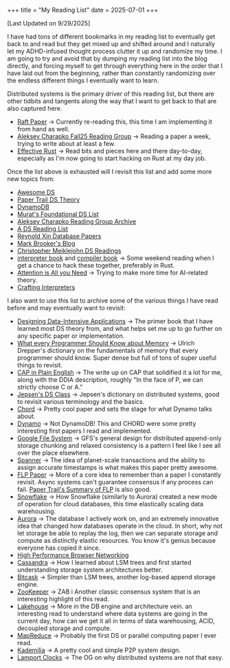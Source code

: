 +++
title = "My Reading List"
date = 2025-07-01
+++

[Last Updated on 9/29/2025]

I have had tons of different bookmarks in my reading list to eventually get back to and read but they get mixed up and shifted around and I naturally let my ADHD-infused thought process clutter it up and randomize my time. I am going to try and avoid that by dumping my reading list into the blog directly, and forcing myself to get through everything here in the order that I have laid out from the beginning, rather than constantly randomizing over the endless different things I eventually want to learn.

Distributed systems is the primary driver of this reading list, but there are other tidbits and tangents along the way that I want to get back to that are also captured here.

- [Raft Paper](https://raft.github.io/raft.pdf) -> Currently re-reading this, this time I am implementing it from hand as well.
- [Aleksey Charapko Fall25 Reading Group](https://charap.co/fall-2025-reading-list-201-210/) -> Reading a paper a week, trying to write about at least a few.
- [Effective Rust](https://www.lurklurk.org/effective-rust/) -> Read bits and pieces here and there day-to-day, especially as I'm now going to start hacking on Rust at my day job.

Once the list above is exhausted will I revisit this list and add some more new topics from:

- [Awesome DS](https://github.com/theanalyst/awesome-distributed-systems)
- [Paper Trail DS Theory](https://www.the-paper-trail.org/post/2014-08-09-distributed-systems-theory-for-the-distributed-systems-engineer/)
- [DynamoDB](https://pdos.csail.mit.edu/6.824/papers/atc23-idziorek.pdf)
- [Murat's Foundational DS List](https://muratbuffalo.blogspot.com/2021/02/foundational-distributed-systems-papers.html)
- [Aleksey Charapko Reading Group Archive](https://web.archive.org/web/20250328100831/https://charap.co/reading-group/)
- [A DS Reading List](https://dancres.github.io/Pages/)
- [Reynold Xin Database Papers](https://github.com/rxin/db-readings)
- [Mark Brooker's Blog](https://brooker.co.za/blog/)
- [Christopher Meiklejohn DS Readings](https://christophermeiklejohn.com/distributed/systems/2013/07/12/readings-in-distributed-systems.html)
- [interpreter book](https://interpreterbook.com/) and [compiler book](https://compilerbook.com/) -> Some weekend reading when I get a chance to hack these together, preferably in Rust.
- [Attention is All you Need](https://proceedings.neurips.cc/paper_files/paper/2017/file/3f5ee243547dee91fbd053c1c4a845aa-Paper.pdf) -> Trying to make more time for AI-related theory.
- [Crafting Interpreters](https://craftinginterpreters.com/)

I also want to use this list to archive some of the various things I have read before and may eventually want to revisit:

- [Designing Data-Intensive Applications](https://www.oreilly.com/library/view/designing-data-intensive-applications/9781491903063/) -> The primer book that I have learned most DS theory from, and what helps set me up to go further on any specific paper or implementation.
- [What every Programmer Should Know about Memory](https://people.freebsd.org/~lstewart/articles/cpumemory.pdf) -> Ulrich Drepper's dictionary on the fundamentals of memory that every programmer should know. Super dense but full of tons of super useful things to revisit.
- [CAP in Plain English](http://ksat.me/a-plain-english-introduction-to-cap-theorem) -> The write up on CAP that solidified it a lot for me, along with the DDIA description, roughly "In the face of P, we can strictly choose C or A."
- [Jepsen's DS Class](https://github.com/aphyr/distsys-class) -> Jepsen's dictionary on distributed systems, good to revisit various terminology and the basics.
- [Chord](https://pdos.csail.mit.edu/papers/chord:sigcomm01/chord_sigcomm.pdf) -> Pretty cool paper and sets the stage for what Dynamo talks about.
- [Dynamo](https://www.allthingsdistributed.com/files/amazon-dynamo-sosp2007.pdf) -> Not DynamoDB! This and CHORD were some pretty interesting first papers I read and implemented.
- [Google File System](https://static.googleusercontent.com/media/research.google.com/en/us/archive/gfs-sosp2003.pdf) -> GFS's general design for distributed append-only storage chunking and relaxed consistency is a pattern I feel like I see all over the place elsewhere.
- [Spanner](https://static.googleusercontent.com/media/research.google.com/en/us/archive/spanner-osdi2012.pdf) -> The idea of planet-scale transactions and the ability to assign accurate timestamps is what makes this paper pretty awesome.
- [FLP Paper](https://groups.csail.mit.edu/tds/papers/Lynch/jacm85.pdf) -> More of a core idea to remember than a paper I constantly revisit. Async systems can't guarantee consensus if any process can fail. [Paper Trail's Summary of FLP](https://www.the-paper-trail.org/post/2008-08-13-a-brief-tour-of-flp-impossibility/) is also good.
- [Snowflake](https://www.cs.cmu.edu/~15721-f24/papers/Snowflake.pdf) -> How Snowflake (similarly to Aurora) created a new mode of operation for cloud databases, this time elastically scaling data warehousing.
- [Aurora](https://pages.cs.wisc.edu/~yxy/cs764-f20/papers/aurora-sigmod-17.pdf) -> The database I actively work on, and an extremely innovative idea that changed how databases operate in the cloud. In short, why not let storage be able to replay the log, then we can separate storage and compute as distinctly elastic resources. You know it's genius because everyone has copied it since.
- [High Performance Browser Networking](https://hpbn.co/)
- [Cassandra](https://www.cs.cornell.edu/projects/ladis2009/papers/lakshman-ladis2009.pdf) -> How I learned about LSM trees and first started understanding storage system architectures better.
- [Bitcask](https://riak.com/assets/bitcask-intro.pdf) -> Simpler than LSM trees, another log-based append storage engine.
- [ZooKeeper](https://www.usenix.org/legacy/event/atc10/tech/full_papers/Hunt.pdf) -> ZAB i Another classic consensus system that is an interesting highlight of this read.
- [Lakehouse](https://15721.courses.cs.cmu.edu/spring2024/papers/01-modern/armbrust-cidr21.pdf) -> More in the DB engine and architecture vein. an interesting read to understand where data systems are going in the current day, how can we get it all in terms of data warehousing, ACID, decoupled storage and compute.
- [MapReduce](https://storage.googleapis.com/gweb-research2023-media/pubtools/4449.pdf) -> Probably the first DS or parallel computing paper I ever read.
- [Kademilia](https://pdos.csail.mit.edu/~petar/papers/maymounkov-kademlia-lncs.pdf) -> A pretty cool and simple P2P system design.
- [Lamport Clocks](https://lamport.azurewebsites.net/pubs/time-clocks.pdf) -> The OG on why distributed systems are not that easy.
